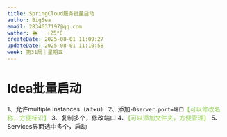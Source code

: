 ```yaml
---
title: SpringCloud服务批量启动
author: BigSea
email: 2834637197@qq.com
wather: 🌦   +25°C
createDate: 2025-08-01 11:09:27
updateDate: 2025-08-01 11:10:58
week: 第31周｜星期五
---
```

# Idea批量启动
1、允许multiple instances（alt+u）
2、添加`-Dserver.port=端口`<font color="#92d050">【可以修改名称，方便标识】</font>
3、复制多个，修改端口
4、<font color="#92d050">【可以添加文件夹，方便管理】</font>
5、Services界面选中多个，启动